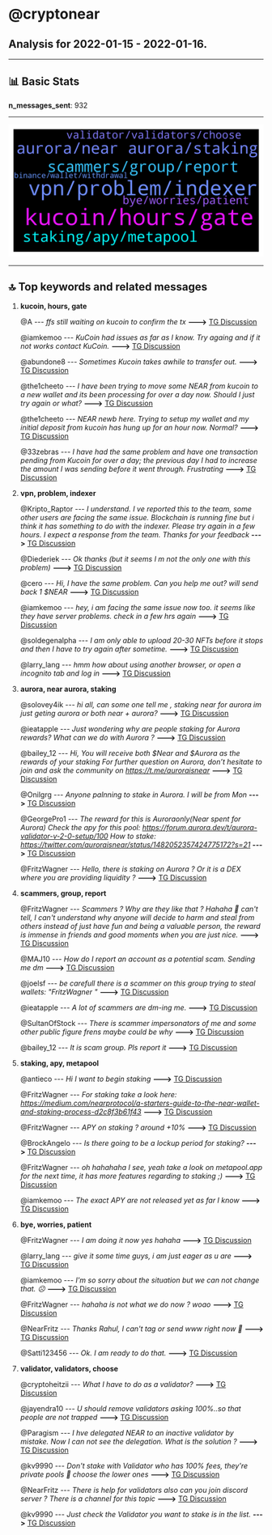 # **@cryptonear**
 ## Analysis for **2022-01-15** - **2022-01-16**.

---

## 📊 **Basic Stats**

**n_messages_sent**: 932

---
![wordcloud](cryptonear_1Days_wordcloud.png)

---


## 🔝 **Top keywords and related messages**

1. **kucoin, hours, gate**

    @A --- *ffs still waiting on kucoin to confirm the tx* **--->** [TG Discussion](https://t.me/cryptonear/286531)

    @iamkemoo --- *KuCoin had issues as far as I know. Try againg and if it not works contact KuCoin.* **--->** [TG Discussion](https://t.me/cryptonear/287564)

    @abundone8 --- *Sometimes Kucoin takes awhile to transfer out.* **--->** [TG Discussion](https://t.me/cryptonear/286656)

    @the1cheeto --- *I have been trying to move  some NEAR from kucoin to a new wallet and its been processing for over a day now.  Should I just try again or what?* **--->** [TG Discussion](https://t.me/cryptonear/287560)

    @the1cheeto --- *NEAR newb here.  Trying to setup my wallet and my initial deposit from kucoin has hung up for an hour now.  Normal?* **--->** [TG Discussion](https://t.me/cryptonear/286165)

    @33zebras --- *I have had the same problem and have one transaction pending from Kucoin for over a day; the previous day I had to increase the amount I was sending before it went through. Frustrating* **--->** [TG Discussion](https://t.me/cryptonear/287651)

2. **vpn, problem, indexer**

    @Kripto_Raptor --- *I understand. I ve reported this to the team, some other users are facing the same issue. Blockchain is running fine but i think it has something to do with the indexer. Please try again in a few hours. I expect a response from the team. Thanks for your feedback* **--->** [TG Discussion](https://t.me/cryptonear/288615)

    @Diederiek --- *Ok thanks (but it seems I m not the only one with this problem)* **--->** [TG Discussion](https://t.me/cryptonear/288573)

    @cero --- *Hi, I have the same problem. Can you help me out? will send back 1 $NEAR* **--->** [TG Discussion](https://t.me/cryptonear/286699)

    @iamkemoo --- *hey, i am facing the same issue now too. it seems like they have server problems. check in a few hrs again* **--->** [TG Discussion](https://t.me/cryptonear/287400)

    @soldegenalpha --- *I am only able to upload 20-30 NFTs before it stops and then I have to try again after sometime.* **--->** [TG Discussion](https://t.me/cryptonear/287421)

    @larry_lang --- *hmm how about using another browser, or open a incognito tab and log in* **--->** [TG Discussion](https://t.me/cryptonear/288461)

3. **aurora, near aurora, staking**

    @solovey4ik --- *hi all,  can some one tell me , staking near for aurora im just geting aurora or both near + aurora?* **--->** [TG Discussion](https://t.me/cryptonear/286362)

    @ieatapple --- *Just wondering why are people staking for Aurora rewards? What can we do with Aurora ?* **--->** [TG Discussion](https://t.me/cryptonear/286939)

    @bailey_12 --- *Hi, You will receive both $Near and $Aurora as the rewards of your staking  For further question on Aurora, don’t hesitate to join and ask the community on  https://t.me/auroraisnear* **--->** [TG Discussion](https://t.me/cryptonear/286703)

    @Onilgrg --- *Anyone palnning to stake in Aurora. I will be from Mon* **--->** [TG Discussion](https://t.me/cryptonear/287444)

    @GeorgePro1 --- *The reward for this is $Aurora only ($Near spent for Aurora)  Check the apy for this pool: https://forum.aurora.dev/t/aurora-validator-v-2-0-setup/100  How to stake: https://twitter.com/auroraisnear/status/1482052357424775172?s=21* **--->** [TG Discussion](https://t.me/cryptonear/287064)

    @FritzWagner --- *Hello, there is staking on Aurora ? Or it is a DEX where you are providing liquidity ?* **--->** [TG Discussion](https://t.me/cryptonear/286258)

4. **scammers, group, report**

    @FritzWagner --- *Scammers ? Why are they like that ? Hahaha 🤣 can't tell, I can't understand why anyone will decide to harm and steal from others instead of just have fun and being a valuable person, the reward is immense in friends and good moments when you are just nice.* **--->** [TG Discussion](https://t.me/cryptonear/286387)

    @MAJ10 --- *How do I report an account as a potential scam. Sending me dm* **--->** [TG Discussion](https://t.me/cryptonear/287371)

    @joelsf --- *be carefull there is a scammer on this group trying to steal wallets: "FritzWagner "* **--->** [TG Discussion](https://t.me/cryptonear/286366)

    @ieatapple --- *A lot of scammers are dm-ing me.* **--->** [TG Discussion](https://t.me/cryptonear/286821)

    @SultanOfStock --- *There is scammer impersonators of me and some other public figure frens maybe could be why* **--->** [TG Discussion](https://t.me/cryptonear/286647)

    @bailey_12 --- *It is scam group. Pls report it* **--->** [TG Discussion](https://t.me/cryptonear/286855)

5. **staking, apy, metapool**

    @antieco --- *Hi I want to begin staking* **--->** [TG Discussion](https://t.me/cryptonear/288583)

    @FritzWagner --- *For staking take a look here:  https://medium.com/nearprotocol/a-starters-guide-to-the-near-wallet-and-staking-process-d2c8f3b61f43* **--->** [TG Discussion](https://t.me/cryptonear/286369)

    @FritzWagner --- *APY on staking ? around +10%* **--->** [TG Discussion](https://t.me/cryptonear/286303)

    @BrockAngelo --- *Is there going to be a lockup period for staking?* **--->** [TG Discussion](https://t.me/cryptonear/286072)

    @FritzWagner --- *oh hahahaha I see, yeah take a look on metapool.app for the next time, it has more features regarding to staking ;)* **--->** [TG Discussion](https://t.me/cryptonear/286261)

    @iamkemoo --- *The exact APY are not released yet as far I know* **--->** [TG Discussion](https://t.me/cryptonear/287242)

6. **bye, worries, patient**

    @FritzWagner --- *I am doing it now yes hahaha* **--->** [TG Discussion](https://t.me/cryptonear/286336)

    @larry_lang --- *give it some time guys, i am just eager as u are* **--->** [TG Discussion](https://t.me/cryptonear/288489)

    @iamkemoo --- *I'm so sorry about the situation but we can not change that. ☹️* **--->** [TG Discussion](https://t.me/cryptonear/287419)

    @FritzWagner --- *hahaha is not what we do now ? woao* **--->** [TG Discussion](https://t.me/cryptonear/286572)

    @NearFritz --- *Thanks Rahul, I can't tag or send www right now 🙈* **--->** [TG Discussion](https://t.me/cryptonear/287685)

    @Satti123456 --- *Ok. I am ready to do that.* **--->** [TG Discussion](https://t.me/cryptonear/288012)

7. **validator, validators, choose**

    @cryptoheitzii --- *What I have to do as a validator?* **--->** [TG Discussion](https://t.me/cryptonear/286171)

    @jayendra10 --- *U should remove validators asking 100%..so that people are not trapped* **--->** [TG Discussion](https://t.me/cryptonear/286161)

    @Paragism --- *I hve delegated NEAR to an inactive validator by mistake. Now I can not see the delegation. What is the solution ?* **--->** [TG Discussion](https://t.me/cryptonear/288169)

    @kv9990 --- *Don't stake with Validator who has 100% fees, they're private pools 👀 choose the lower ones* **--->** [TG Discussion](https://t.me/cryptonear/286119)

    @NearFritz --- *There is help for validators also can you join discord server ? There is a channel for this topic* **--->** [TG Discussion](https://t.me/cryptonear/287707)

    @kv9990 --- *Just check the Validator you want to stake is in the list.* **--->** [TG Discussion](https://t.me/cryptonear/286142)

